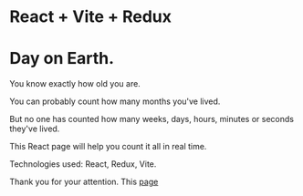 
# React + Vite + Redux

<h1>Day on Earth.</h1>
<p>You know exactly how old you are.</p>
<p>You can probably count how many months you've lived.</p>
<p>But no one has counted how many weeks, days, hours, minutes or seconds they've lived.</p>
<p>This React page will help you count it all in real time.</p>
<p>Technologies used: React, Redux, Vite.</p>
<p>Thank you for your attention. This <a href="https://mmalabugin.ru/DayOnEarth">page</a></p>